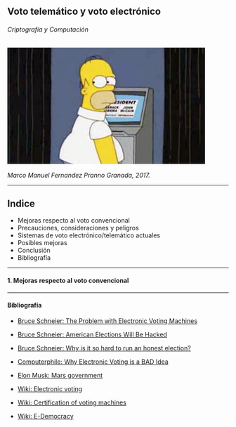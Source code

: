 <!-- $theme: gaia -->
<!-- $size: 16:9 -->

## Voto telemático y voto electrónico
###### Criptografía y Computación

![homer](images/homer.jpg)

*Marco Manuel Fernandez Pranno*
*Granada, 2017.*

---

## Indice

* Mejoras respecto al voto convencional
* Precauciones, consideraciones y peligros
* Sistemas de voto electrónico/telemático actuales
* Posibles mejoras
* Conclusión
* Bibliografía

---

#### 1. Mejoras respecto al voto convencional

---

#### Bibliografía

- [Bruce Schneier: The Problem with Electronic Voting Machines](https://www.schneier.com/blog/archives/2004/11/the_problem_wit.html)

- [Bruce Schneier: American Elections Will Be Hacked](https://youtu.be/WU-Ibf-Fwj0)

- [Bruce Schneier: Why is it so hard to run an honest election?](https://www.schneier.com/blog/archives/2004/10/getting_out_the.html)

- [Computerphile: Why Electronic Voting is a BAD Idea](https://www.youtube.com/watch?v=w3_0x6oaDmI)
- [Elon Musk: Mars government](https://www.recode.net/2016/6/3/11852148/elon-musk-mars-government-direct-democracy)

- [Wiki: Electronic voting](https://en.wikipedia.org/wiki/Electronic_voting)

- [Wiki: Certification of voting machines](https://en.wikipedia.org/wiki/Certification_of_voting_machines)

- [Wiki: E-Democracy](https://en.wikipedia.org/wiki/E-democracy)
